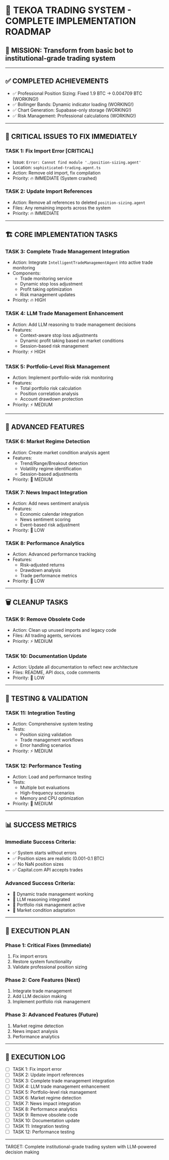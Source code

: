 # 🚀 TEKOA TRADING SYSTEM - COMPLETE IMPLEMENTATION ROADMAP

## 🎯 MISSION: Transform from basic bot to institutional-grade trading system

---

## ✅ COMPLETED ACHIEVEMENTS

- ✅ Professional Position Sizing: Fixed 1.9 BTC → 0.004709 BTC (WORKING!)
- ✅ Bollinger Bands: Dynamic indicator loading (WORKING!)
- ✅ Chart Generation: Supabase-only storage (WORKING!)
- ✅ Risk Management: Professional calculations (WORKING!)

---

## 🚨 CRITICAL ISSUES TO FIX IMMEDIATELY

### TASK 1: Fix Import Error [CRITICAL]

- Issue: `Error: Cannot find module './position-sizing.agent'`
- Location: `sophisticated-trading.agent.ts`
- Action: Remove old import, fix compilation
- Priority: 🔥 IMMEDIATE (System crashed)

### TASK 2: Update Import References

- Action: Remove all references to deleted `position-sizing.agent`
- Files: Any remaining imports across the system
- Priority: 🔥 IMMEDIATE

---

## 🏗️ CORE IMPLEMENTATION TASKS

### TASK 3: Complete Trade Management Integration

- Action: Integrate `IntelligentTradeManagementAgent` into active trade monitoring
- Components:
  - Trade monitoring service
  - Dynamic stop loss adjustment
  - Profit taking optimization
  - Risk management updates
- Priority: 🔥 HIGH

### TASK 4: LLM Trade Management Enhancement

- Action: Add LLM reasoning to trade management decisions
- Features:
  - Context-aware stop loss adjustments
  - Dynamic profit taking based on market conditions
  - Session-based risk management
- Priority: ⚡ HIGH

### TASK 5: Portfolio-Level Risk Management

- Action: Implement portfolio-wide risk monitoring
- Features:
  - Total portfolio risk calculation
  - Position correlation analysis
  - Account drawdown protection
- Priority: ⚡ MEDIUM

---

## 🎯 ADVANCED FEATURES

### TASK 6: Market Regime Detection

- Action: Create market condition analysis agent
- Features:
  - Trend/Range/Breakout detection
  - Volatility regime identification
  - Session-based adjustments
- Priority: 🎯 MEDIUM

### TASK 7: News Impact Integration

- Action: Add news sentiment analysis
- Features:
  - Economic calendar integration
  - News sentiment scoring
  - Event-based risk adjustment
- Priority: 🎯 LOW

### TASK 8: Performance Analytics

- Action: Advanced performance tracking
- Features:
  - Risk-adjusted returns
  - Drawdown analysis
  - Trade performance metrics
- Priority: 🎯 LOW

---

## 🗑️ CLEANUP TASKS

### TASK 9: Remove Obsolete Code

- Action: Clean up unused imports and legacy code
- Files: All trading agents, services
- Priority: ⚡ MEDIUM

### TASK 10: Documentation Update

- Action: Update all documentation to reflect new architecture
- Files: README, API docs, code comments
- Priority: 🎯 LOW

---

## 🧪 TESTING & VALIDATION

### TASK 11: Integration Testing

- Action: Comprehensive system testing
- Tests:
  - Position sizing validation
  - Trade management workflows
  - Error handling scenarios
- Priority: ⚡ MEDIUM

### TASK 12: Performance Testing

- Action: Load and performance testing
- Tests:
  - Multiple bot evaluations
  - High-frequency scenarios
  - Memory and CPU optimization
- Priority: 🎯 MEDIUM

---

## 📊 SUCCESS METRICS

### Immediate Success Criteria:

- ✅ System starts without errors
- ✅ Position sizes are realistic (0.001-0.1 BTC)
- ✅ No NaN position sizes
- ✅ Capital.com API accepts trades

### Advanced Success Criteria:

- 🎯 Dynamic trade management working
- 🎯 LLM reasoning integrated
- 🎯 Portfolio risk management active
- 🎯 Market condition adaptation

---

## 🚀 EXECUTION PLAN

### Phase 1: Critical Fixes (Immediate)

1. Fix import errors
2. Restore system functionality
3. Validate professional position sizing

### Phase 2: Core Features (Next)

1. Integrate trade management
2. Add LLM decision making
3. Implement portfolio risk management

### Phase 3: Advanced Features (Future)

1. Market regime detection
2. News impact analysis
3. Performance analytics

---

## 📝 EXECUTION LOG

- [ ] TASK 1: Fix import error
- [ ] TASK 2: Update import references
- [ ] TASK 3: Complete trade management integration
- [ ] TASK 4: LLM trade management enhancement
- [ ] TASK 5: Portfolio-level risk management
- [ ] TASK 6: Market regime detection
- [ ] TASK 7: News impact integration
- [ ] TASK 8: Performance analytics
- [ ] TASK 9: Remove obsolete code
- [ ] TASK 10: Documentation update
- [ ] TASK 11: Integration testing
- [ ] TASK 12: Performance testing

---

TARGET: Complete institutional-grade trading system with LLM-powered decision making
